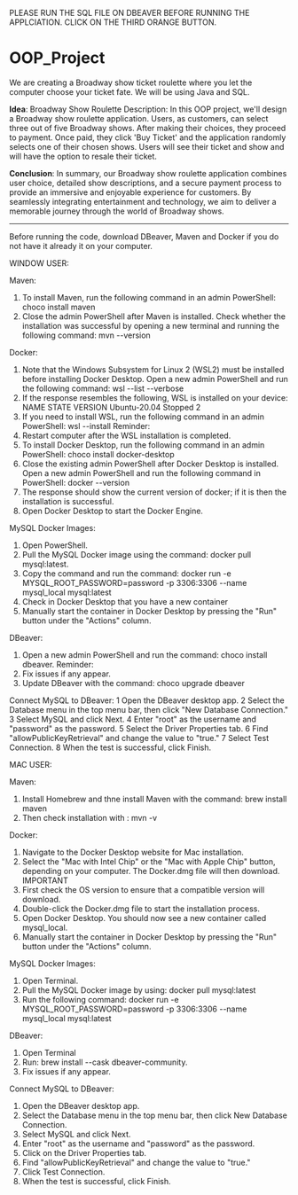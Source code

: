 PLEASE RUN THE SQL FILE ON DBEAVER BEFORE RUNNING THE APPLCIATION. CLICK ON THE THIRD ORANGE BUTTON. 

# OOP_Project
We are creating a Broadway show ticket roulette where you let the computer choose your ticket fate. We will be using Java and SQL. 


**Idea**: Broadway Show Roulette
Description:
In this OOP project, we'll design a Broadway show roulette application. Users, as customers, can select three out of five Broadway shows. After making their choices, they proceed to payment. Once paid, they click 'Buy Ticket' and the application randomly selects one of their chosen shows. Users will see their ticket and show and will have the option to resale their ticket.

**Conclusion**:
In summary, our Broadway show roulette application combines user choice, detailed show descriptions, and a secure payment process to provide an immersive and enjoyable experience for customers. By seamlessly integrating entertainment and technology, we aim to deliver a memorable journey through the world of Broadway shows.

________________________________________

Before running the code, download DBeaver, Maven and Docker if you do not have it already it on your computer. 

WINDOW USER:

Maven: 
1. To install Maven, run the following command in an admin PowerShell:
  choco install maven
2. Close the admin PowerShell after Maven is installed. Check whether the installation was successful by opening a new terminal and running the following command:
  mvn --version

Docker: 
1. Note that the Windows Subsystem for Linux 2 (WSL2) must be installed before installing Docker Desktop. Open a new admin PowerShell and run the following command:
  wsl --list --verbose
2. If the response resembles the following, WSL is installed on your device:
  NAME          STATE      VERSION
  Ubuntu-20.04  Stopped    2
3. If you need to install WSL, run the following command in an admin PowerShell:
  wsl --install
Reminder:
1. Restart  computer after the WSL installation is completed.
2. To install Docker Desktop, run the following command in an admin PowerShell:
  choco install docker-desktop
3. Close the existing admin PowerShell after Docker Desktop is installed. Open a new admin PowerShell and run the following command in PowerShell:
  docker --version
4. The response should show the current version of docker; if it is then the installation is successful.
5. Open Docker Desktop to start the Docker Engine.

MySQL Docker Images:
1. Open PowerShell.
2. Pull the MySQL Docker image using the command: docker pull mysql:latest.
3. Copy the command and run the command:
docker run -e MYSQL_ROOT_PASSWORD=password -p 3306:3306 --name mysql_local mysql:latest
4. Check in Docker Desktop that you have a new container
5. Manually start the container in Docker Desktop by pressing the "Run" button under the "Actions" column.

DBeaver:
1. Open a new admin PowerShell and run the command: choco install dbeaver.
Reminder: 
2. Fix issues if any appear. 
3. Update DBeaver with the command: choco upgrade dbeaver

Connect MySQL to DBeaver:
1	Open the DBeaver desktop app.
2	Select the Database menu in the top menu bar, then click "New Database Connection."
3	Select MySQL and click Next.
4	Enter "root" as the username and "password" as the password.
5	Select the Driver Properties tab.
6	Find "allowPublicKeyRetrieval" and change the value to "true."
7	Select Test Connection.
8	When the test is successful, click Finish.


MAC USER: 

Maven:
1. Install Homebrew and thne install Maven with the command:
  brew install maven
2. Then check installation with :
  mvn -v

Docker: 
1. Navigate to the Docker Desktop website for Mac installation. 
2. Select the "Mac with Intel Chip" or the "Mac with Apple Chip" button, depending on your computer. The Docker.dmg file will then download.
IMPORTANT
1. First check the OS version to ensure that a compatible version will download.
2. Double-click the Docker.dmg file to start the installation process.
3. Open Docker Desktop. You should now see a new container called mysql_local.
4. Manually start the container in Docker Desktop by pressing the "Run" button under the "Actions" column.


MySQL Docker Images: 
1. Open Terminal.
2. Pull the MySQL Docker image by using:
  docker pull mysql:latest
3. Run the following command:
docker run -e MYSQL_ROOT_PASSWORD=password -p 3306:3306 --name mysql_local mysql:latest

DBeaver: 
1. Open Terminal
2. Run: brew install --cask dbeaver-community.
4. Fix issues if any appear. 

Connect MySQL to DBeaver: 
1. Open the DBeaver desktop app.
2. Select the Database menu in the top menu bar, then click New Database Connection.
3. Select MySQL and click Next.
4. Enter "root" as the username and "password" as the password.
5. Click on the Driver Properties tab.
6. Find "allowPublicKeyRetrieval" and change the value to "true."
7. Click Test Connection.
8. When the test is successful, click Finish.


